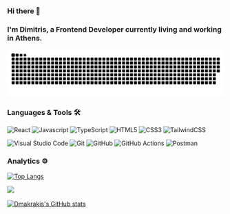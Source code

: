 ### Hi there 👋

### I'm Dimitris, a Frontend Developer currently living and working in Athens.

 ![Snake animation](https://github.com/dmakrakis/dmakrakis/blob/output/github-contribution-grid-snake-dark.svg)

### Languages & Tools 🛠
![React](https://img.shields.io/badge/-React-05122A?style=flat&logo=react)
![Javascript](https://img.shields.io/badge/-JavaScript-05122A?style=flat&logo=javascript)
![TypeScript](https://img.shields.io/badge/-TypeScript-05122A?style=flat&logo=TypeScript)
![HTML5](https://img.shields.io/badge/-HTML5-05122A?style=flat&logo=HTML5)
![CSS3](https://img.shields.io/badge/-CSS3-05122A?style=flat&logo=CSS3)
![TailwindCSS](https://img.shields.io/badge/-TailwindCSS-05122A?style=flat&logo=TailwindCSS)

![Visual Studio Code](https://img.shields.io/badge/-Visual%20Studio%20Code-05122A?style=flat&logo=visual-studio-code&logoColor=007ACC) 
![Git](https://img.shields.io/badge/-Git-05122A?style=flat&logo=git) ![GitHub](https://img.shields.io/badge/-GitHub-05122A?style=flat&logo=github) ![GitHub Actions](https://img.shields.io/badge/GitHub%20Actions%20-05122A?style=flat&logo=github-actions&logoColor=white)
![Postman](https://img.shields.io/badge/-Postman-05122A?style=flat&logo=postman)
### Analytics ⚙️
[![Top Langs](https://github-readme-stats.vercel.app/api/top-langs/?username=Dmakrakis&layout=compact&hide=HCL)](https://github.com/Dmakrakis/github-readme-stats)


<p align="left">
  <img height="180em" src="https://github-readme-streak-stats.herokuapp.com/?user=Dmakrakis" />
 </p>
 
[![Dmakrakis's GitHub stats](https://github-readme-stats.vercel.app/api?username=Dmakrakis&theme)](https://github.com/Dmakrakis/github-readme-stats)

